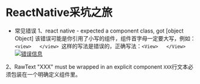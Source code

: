 # ReactNative采坑之旅
- 常见错误
1、react native - expected a component class, got [object Object]
该错误可能是你引用了小写的组件，组件首字母一定要大写，例如：`<view>   </view> `这样的写法是错误的，正确写法：`<View>   </View>`
[![错误信息](http://ww3.sinaimg.cn/large/006tNbRwly1ffl85gtfsxj30ki128wiz.jpg "错误信息")](http://ww3.sinaimg.cn/large/006tNbRwly1ffl85gtfsxj30ki128wiz.jpg "错误信息")

2、RawText "XXX" must be wrapped in an explicit <Text> component
`XXX`行文本必须包装在一个明确定义<Text></Text>组件里。

